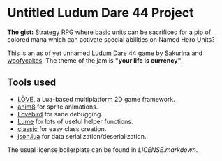 # Untitled Ludum Dare 44 Project

**The gist:** Strategy RPG where basic units can be sacrificed for a pip of colored mana which can activate special abilities on Named Hero Units?

This is an as of yet unnamed [Ludum Dare 44][ld] game by [Sakurina][skrn] and [woofycakes][woof]. The theme of the jam is **"your life is currency"**.

## Tools used

* [LÖVE][love], a Lua-based multiplatform 2D game framework.
* [anim8][anim8] for sprite animations.
* [Lovebird][lovebird] for sane debugging.
* [Lume][lume] for lots of useful helper functions.
* [classic][classic] for easy class creation.
* [json.lua][jsonlua] for data serialization/deserialization.

The usual license boilerplate can be found in *LICENSE.markdown*.

[ld]: https://ldjam.com
[skrn]: https://twitter.com/Sakurina
[woof]: https://twitter.com/woofycakes
[love]: http://love2d.org
[anim8]: https://github.com/kikito/anim8
[lume]: https://github.com/rxi/lume/
[lovebird]: https://github.com/rxi/lovebird
[classic]: https://github.com/rxi/classic
[jsonlua]: https://github.com/rxi/json.lua